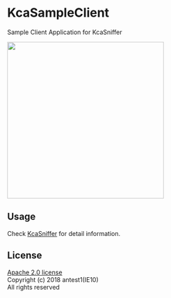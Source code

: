 # KcaSampleClient
Sample Client Application for KcaSniffer

<img src="https://upload.cc/i/5RsFwA.jpg" width="360">

Usage
-------
Check [KcaSniffer](https://github.com/antest1/KcaSniffer) for detail information.

License
-------
[Apache 2.0 license](http://www.apache.org/licenses/LICENSE-2.0)  
Copyright (c) 2018 antest1(IE10)  
All rights reserved
